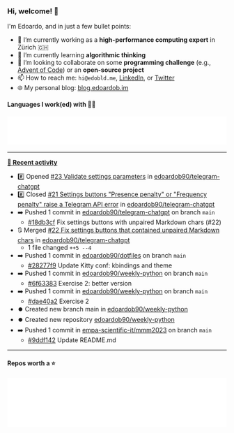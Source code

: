 ### Hi, welcome! 👋 

I'm Edoardo, and in just a few bullet points:

- 🔭 I’m currently working as a **high-performance computing expert** in Zürich 🇨🇭
- 🌱 I’m currently learning **algorithmic thinking**
- 👯 I’m looking to collaborate on some **programming challenge** (e.g., [Advent of Code](https://github.com/edoardob90/aoc2022)) or an **open-source project**
- 📫 How to reach me: `hi@edobld.me`, [LinkedIn](https://linkedin.com/in/edobld), or [Twitter](https://twitter.com/edobld)
- 🌐 My personal blog: [blog.edoardob.im](https://blog.edoardob.im)

#### Languages I work(ed) with 👨‍💻

<img src="https://github.com/edoardob90/edoardob90/blob/main/.cache/languages.svg">

---

**[📰 Recent activity](https://github.com/edoardob90)**
* #️⃣ Opened [#23 Validate settings parameters](https://github.com/edoardob90/telegram-chatgpt/issues/23) in [edoardob90/telegram-chatgpt](https://github.com/edoardob90/telegram-chatgpt)
* #️⃣ Closed [#21 Settings buttons &#34;Presence penalty&#34; or &#34;Frequency penalty&#34; raise a Telegram API error](https://github.com/edoardob90/telegram-chatgpt/issues/21) in [edoardob90/telegram-chatgpt](https://github.com/edoardob90/telegram-chatgpt)
* ➡️ Pushed 1 commit in [edoardob90/telegram-chatgpt](https://github.com/edoardob90/telegram-chatgpt) on branch `main`
  * [#18db3cf](https://github.com/edoardob90/telegram-chatgpt/commit/18db3cf) Fix settings buttons with unpaired Markdown chars (#22)
* 🔃 Merged [#22 Fix settings buttons that contained unpaired Markdown chars](https://github.com/edoardob90/telegram-chatgpt/pull/22) in [edoardob90/telegram-chatgpt](https://github.com/edoardob90/telegram-chatgpt)
  * 1 file changed `++5 --4`
* ➡️ Pushed 1 commit in [edoardob90/dotfiles](https://github.com/edoardob90/dotfiles) on branch `main`
  * [#28277f9](https://github.com/edoardob90/dotfiles/commit/28277f9) Update Kitty conf: kbindings and theme
* ➡️ Pushed 1 commit in [edoardob90/weekly-python](https://github.com/edoardob90/weekly-python) on branch `main`
  * [#6f63383](https://github.com/edoardob90/weekly-python/commit/6f63383) Exercise 2: better version
* ➡️ Pushed 1 commit in [edoardob90/weekly-python](https://github.com/edoardob90/weekly-python) on branch `main`
  * [#dae40a2](https://github.com/edoardob90/weekly-python/commit/dae40a2) Exercise 2
* ⏺️ Created new branch main in [edoardob90/weekly-python](https://github.com/edoardob90/weekly-python)
* ⏺️ Created new repository  [edoardob90/weekly-python](https://github.com/edoardob90/weekly-python)
* ➡️ Pushed 1 commit in [empa-scientific-it/mmm2023](https://github.com/empa-scientific-it/mmm2023) on branch `main`
  * [#9ddf142](https://github.com/empa-scientific-it/mmm2023/commit/9ddf142) Update README.md


---

#### Repos worth a ⭐

<img src="https://github.com/edoardob90/edoardob90/blob/main/.cache/stars.svg">

<!--
- ⚡ Fun fact: ...
- 🤔 I’m looking for help with ...
- 💬 Ask me about ...
-->
